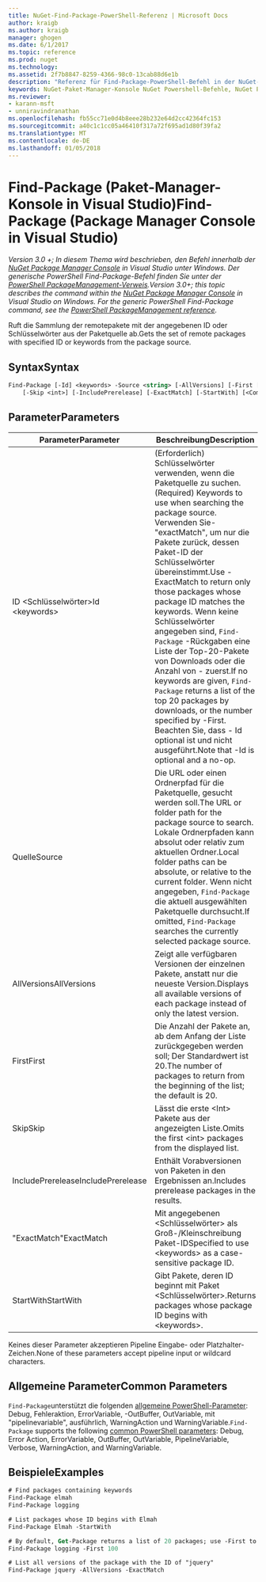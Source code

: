 ```yaml
---
title: NuGet-Find-Package-PowerShell-Referenz | Microsoft Docs
author: kraigb
ms.author: kraigb
manager: ghogen
ms.date: 6/1/2017
ms.topic: reference
ms.prod: nuget
ms.technology: 
ms.assetid: 2f7b8847-8259-4366-98c0-13cab88d6e1b
description: "Referenz für Find-Package-PowerShell-Befehl in der NuGet-Paket-Manager-Konsole in Visual Studio."
keywords: NuGet-Paket-Manager-Konsole NuGet Powershell-Befehle, NuGet Powershell-Referenz, Find-Package
ms.reviewer:
- karann-msft
- unniravindranathan
ms.openlocfilehash: fb55cc71e0d4b8eee28b232e64d2cc42364fc153
ms.sourcegitcommit: a40c1c1cc05a46410f317a72f695ad1d80f39fa2
ms.translationtype: MT
ms.contentlocale: de-DE
ms.lasthandoff: 01/05/2018
---
```

# <a name="find-package-package-manager-console-in-visual-studio"></a><span data-ttu-id="ec6fd-104">Find-Package (Paket-Manager-Konsole in Visual Studio)</span><span class="sxs-lookup"><span data-stu-id="ec6fd-104">Find-Package (Package Manager Console in Visual Studio)</span></span>

<span data-ttu-id="ec6fd-105">*Version 3.0 +; In diesem Thema wird beschrieben, den Befehl innerhalb der [NuGet Package Manager Console](Package-Manager-Console.md) in Visual Studio unter Windows. Der generische PowerShell Find-Package-Befehl finden Sie unter der [PowerShell PackageManagement-Verweis](/powershell/module/packagemanagement/?view=powershell-6).*</span><span class="sxs-lookup"><span data-stu-id="ec6fd-105">*Version 3.0+; this topic describes the command within the [NuGet Package Manager Console](Package-Manager-Console.md) in Visual Studio on Windows. For the generic PowerShell Find-Package command, see the [PowerShell PackageManagement reference](/powershell/module/packagemanagement/?view=powershell-6).*</span></span>

<span data-ttu-id="ec6fd-106">Ruft die Sammlung der remotepakete mit der angegebenen ID oder Schlüsselwörter aus der Paketquelle ab.</span><span class="sxs-lookup"><span data-stu-id="ec6fd-106">Gets the set of remote packages with specified ID or keywords from the package source.</span></span>

## <a name="syntax"></a><span data-ttu-id="ec6fd-107">Syntax</span><span class="sxs-lookup"><span data-stu-id="ec6fd-107">Syntax</span></span>

```ps
Find-Package [-Id] <keywords> -Source <string> [-AllVersions] [-First [<int>]]
    [-Skip <int>] [-IncludePrerelease] [-ExactMatch] [-StartWith] [<CommonParameters>]
```

## <a name="parameters"></a><span data-ttu-id="ec6fd-108">Parameter</span><span class="sxs-lookup"><span data-stu-id="ec6fd-108">Parameters</span></span>

| <span data-ttu-id="ec6fd-109">Parameter</span><span class="sxs-lookup"><span data-stu-id="ec6fd-109">Parameter</span></span> | <span data-ttu-id="ec6fd-110">Beschreibung</span><span class="sxs-lookup"><span data-stu-id="ec6fd-110">Description</span></span> |
| --- | --- |
| <span data-ttu-id="ec6fd-111">ID &lt;Schlüsselwörter&gt;</span><span class="sxs-lookup"><span data-stu-id="ec6fd-111">Id &lt;keywords&gt;</span></span> | <span data-ttu-id="ec6fd-112">(Erforderlich) Schlüsselwörter verwenden, wenn die Paketquelle zu suchen.</span><span class="sxs-lookup"><span data-stu-id="ec6fd-112">(Required) Keywords to use when searching the package source.</span></span> <span data-ttu-id="ec6fd-113">Verwenden Sie-"exactMatch", um nur die Pakete zurück, dessen Paket-ID der Schlüsselwörter übereinstimmt.</span><span class="sxs-lookup"><span data-stu-id="ec6fd-113">Use -ExactMatch to return only those packages whose package ID matches the keywords.</span></span> <span data-ttu-id="ec6fd-114">Wenn keine Schlüsselwörter angegeben sind, `Find-Package` -Rückgaben eine Liste der Top-20-Pakete von Downloads oder die Anzahl von - zuerst.</span><span class="sxs-lookup"><span data-stu-id="ec6fd-114">If no keywords are given, `Find-Package` returns a list of the top 20 packages by downloads, or the number specified by -First.</span></span> <span data-ttu-id="ec6fd-115">Beachten Sie, dass - Id optional ist und nicht ausgeführt.</span><span class="sxs-lookup"><span data-stu-id="ec6fd-115">Note that -Id is optional and a no-op.</span></span> |
| <span data-ttu-id="ec6fd-116">Quelle</span><span class="sxs-lookup"><span data-stu-id="ec6fd-116">Source</span></span> | <span data-ttu-id="ec6fd-117">Die URL oder einen Ordnerpfad für die Paketquelle, gesucht werden soll.</span><span class="sxs-lookup"><span data-stu-id="ec6fd-117">The URL or folder path for the package source to search.</span></span> <span data-ttu-id="ec6fd-118">Lokale Ordnerpfaden kann absolut oder relativ zum aktuellen Ordner.</span><span class="sxs-lookup"><span data-stu-id="ec6fd-118">Local folder paths can be absolute, or relative to the current folder.</span></span> <span data-ttu-id="ec6fd-119">Wenn nicht angegeben, `Find-Package` die aktuell ausgewählten Paketquelle durchsucht.</span><span class="sxs-lookup"><span data-stu-id="ec6fd-119">If omitted, `Find-Package` searches the currently selected package source.</span></span> |
| <span data-ttu-id="ec6fd-120">AllVersions</span><span class="sxs-lookup"><span data-stu-id="ec6fd-120">AllVersions</span></span> | <span data-ttu-id="ec6fd-121">Zeigt alle verfügbaren Versionen der einzelnen Pakete, anstatt nur die neueste Version.</span><span class="sxs-lookup"><span data-stu-id="ec6fd-121">Displays all available versions of each package instead of only the latest version.</span></span> |
| <span data-ttu-id="ec6fd-122">First</span><span class="sxs-lookup"><span data-stu-id="ec6fd-122">First</span></span> | <span data-ttu-id="ec6fd-123">Die Anzahl der Pakete an, ab dem Anfang der Liste zurückgegeben werden soll; Der Standardwert ist 20.</span><span class="sxs-lookup"><span data-stu-id="ec6fd-123">The number of packages to return from the beginning of the list; the default is 20.</span></span> |
| <span data-ttu-id="ec6fd-124">Skip</span><span class="sxs-lookup"><span data-stu-id="ec6fd-124">Skip</span></span> | <span data-ttu-id="ec6fd-125">Lässt die erste &lt;Int&gt; Pakete aus der angezeigten Liste.</span><span class="sxs-lookup"><span data-stu-id="ec6fd-125">Omits the first &lt;int&gt; packages from the displayed list.</span></span>  |
| <span data-ttu-id="ec6fd-126">IncludePrerelease</span><span class="sxs-lookup"><span data-stu-id="ec6fd-126">IncludePrerelease</span></span> | <span data-ttu-id="ec6fd-127">Enthält Vorabversionen von Paketen in den Ergebnissen an.</span><span class="sxs-lookup"><span data-stu-id="ec6fd-127">Includes prerelease packages in the results.</span></span> |
| <span data-ttu-id="ec6fd-128">"ExactMatch"</span><span class="sxs-lookup"><span data-stu-id="ec6fd-128">ExactMatch</span></span> | <span data-ttu-id="ec6fd-129">Mit angegebenen &lt;Schlüsselwörter&gt; als Groß-/Kleinschreibung Paket-ID</span><span class="sxs-lookup"><span data-stu-id="ec6fd-129">Specified to use &lt;keywords&gt; as a case-sensitive package ID.</span></span> |
| <span data-ttu-id="ec6fd-130">StartWith</span><span class="sxs-lookup"><span data-stu-id="ec6fd-130">StartWith</span></span> | <span data-ttu-id="ec6fd-131">Gibt Pakete, deren ID beginnt mit Paket &lt;Schlüsselwörter&gt;.</span><span class="sxs-lookup"><span data-stu-id="ec6fd-131">Returns packages whose package ID begins with &lt;keywords&gt;.</span></span> |

<span data-ttu-id="ec6fd-132">Keines dieser Parameter akzeptieren Pipeline Eingabe- oder Platzhalter-Zeichen.</span><span class="sxs-lookup"><span data-stu-id="ec6fd-132">None of these parameters accept pipeline input or wildcard characters.</span></span>

## <a name="common-parameters"></a><span data-ttu-id="ec6fd-133">Allgemeine Parameter</span><span class="sxs-lookup"><span data-stu-id="ec6fd-133">Common Parameters</span></span>

<span data-ttu-id="ec6fd-134">`Find-Package`unterstützt die folgenden [allgemeine PowerShell-Parameter](http://go.microsoft.com/fwlink/?LinkID=113216): Debug, Fehleraktion, ErrorVariable, -OutBuffer, OutVariable, mit "pipelinevariable", ausführlich, WarningAction und WarningVariable.</span><span class="sxs-lookup"><span data-stu-id="ec6fd-134">`Find-Package` supports the following [common PowerShell parameters](http://go.microsoft.com/fwlink/?LinkID=113216): Debug, Error Action, ErrorVariable, OutBuffer, OutVariable, PipelineVariable, Verbose, WarningAction, and WarningVariable.</span></span>

## <a name="examples"></a><span data-ttu-id="ec6fd-135">Beispiele</span><span class="sxs-lookup"><span data-stu-id="ec6fd-135">Examples</span></span>

```ps
# Find packages containing keywords
Find-Package elmah
Find-Package logging

# List packages whose ID begins with Elmah
Find-Package Elmah -StartWith

# By default, Get-Package returns a list of 20 packages; use -First to show more
Find-Package logging -First 100

# List all versions of the package with the ID of "jquery"
Find-Package jquery -AllVersions -ExactMatch
```
